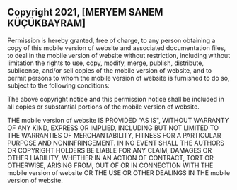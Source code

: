 ## Copyright 2021, [MERYEM SANEM KÜÇÜKBAYRAM]

Permission is hereby granted, free of charge, to any person obtaining a copy of this mobile version of website and associated documentation files, to deal in the mobile version of website without restriction, including without limitation the rights to use, copy, modify, merge, publish, distribute, sublicense, and/or sell copies of the mobile version of website, and to permit persons to whom the mobile version of website is furnished to do so, subject to the following conditions:

The above copyright notice and this permission notice shall be included in all copies or substantial portions of the mobile version of website.

THE mobile version of website IS PROVIDED "AS IS", WITHOUT WARRANTY OF ANY KIND, EXPRESS OR IMPLIED, INCLUDING BUT NOT LIMITED TO THE WARRANTIES OF MERCHANTABILITY, FITNESS FOR A PARTICULAR PURPOSE AND NONINFRINGEMENT. IN NO EVENT SHALL THE AUTHORS OR COPYRIGHT HOLDERS BE LIABLE FOR ANY CLAIM, DAMAGES OR OTHER LIABILITY, WHETHER IN AN ACTION OF CONTRACT, TORT OR OTHERWISE, ARISING FROM, OUT OF OR IN CONNECTION WITH THE mobile version of website OR THE USE OR OTHER DEALINGS IN THE mobile version of website.

